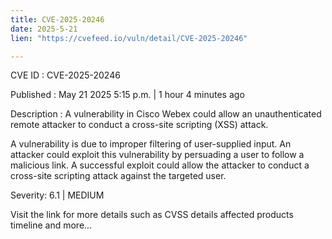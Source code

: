```yaml
---
title: CVE-2025-20246
date: 2025-5-21
lien: "https://cvefeed.io/vuln/detail/CVE-2025-20246"

---
```


CVE ID : CVE-2025-20246

Published :  May 21
2025
5:15 p.m. | 1 hour
4 minutes ago

Description : A vulnerability in Cisco Webex could allow an unauthenticated
remote attacker to conduct a cross-site scripting (XSS) attack.
 A vulnerability is due to improper filtering of user-supplied input. An attacker could exploit this vulnerability by persuading a user to follow a malicious link. A successful exploit could allow the attacker to conduct a cross-site scripting attack against the targeted user.

Severity: 6.1 | MEDIUM

Visit the link for more details
such as CVSS details
affected products
timeline
and more...
